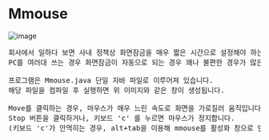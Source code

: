 # Mmouse 

![image](https://github.com/binary-river/mmouse/assets/66468384/38086fff-9765-41e9-8e7a-e0294cb71de9)

<pre>
회사에서 일하다 보면 사내 정책상 화면잠금을 매우 짧은 시간으로 설정해야 하는 경우가 있습니다.
PC를 여러대 쓰는 경우 화면잠금이 자동으로 되는 경우 꽤나 불편한 경우가 많은데요, 이런 경우에 사용하시면 유용합니다.
  
프로그램은 Mmouse.java 단일 자바 파일로 이루어져 있습니다.
해당 파일을 컴파일 후 실행하면 위 이미지와 같은 창이 생성됩니다.
  
Move를 클릭하는 경우, 마우스가 매우 느린 속도로 화면을 가로질러 움직입니다.
Stop 버튼을 클릭하거나, 키보드 'c' 를 누르면 마우스가 정지합니다.
(키보드 'c'가 안먹히는 경우, alt+tab을 이용해 mmouse를 활성화 창으로 만든 후 'c'를 눌러주세요)
</pre>
